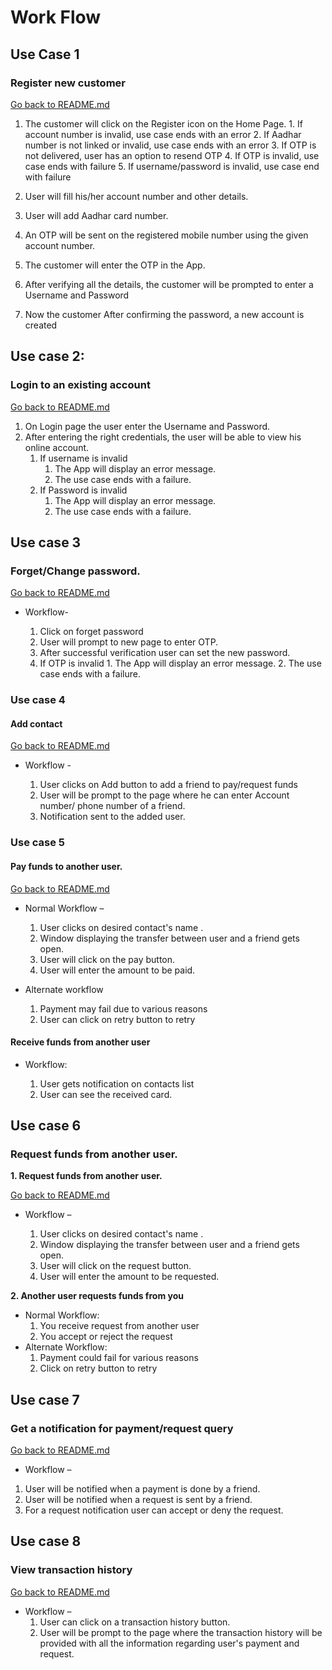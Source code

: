 # Work Flow
## Use Case 1
### Register new customer

 [Go back to README.md](../README.md#use-case-1) 
 
  1. The customer will click on the Register icon on the Home Page.
    1. If account number is invalid, use case ends with an error
    2. If Aadhar number is not linked or invalid, use case ends with an error
    3. If OTP is not delivered, user has an option to resend OTP
    4. If OTP is invalid, use case ends with failure
    5. If username/password is invalid, use case end with failure
    
  2. User will fill his/her account number and other details.
  3. User will add Aadhar card number.
  4. An OTP will be sent on the registered mobile number using the given account number.
  5. The customer will enter the OTP in the App.
  6. After verifying all the details, the customer  will be prompted to enter a Username and Password
  7. Now the customer After confirming the password, a new account is created

## Use case 2:
### Login to an existing account
 [Go back to README.md](../README.md#use-case-2) 
1. On Login page the user enter the Username and Password.
2. After entering the right credentials, the user will be able to view his online account.
	  1. If username is invalid
		    1. The App will display an error message.
		    2. The use case ends with a failure.
	  2. If Password is invalid
		    1. The App will display an error message.
		    2. The use case ends with a failure.

## Use case 3
### Forget/Change password.

 [Go back to README.md](../README.md#use-case-3) 
 
* Workflow-

  1. Click on forget password
  2. User will  prompt to new page to enter OTP.
  3. After successful verification user can set the new password.
    1. If OTP is invalid
      1. The App will display an error message.
      2. The use case ends with a failure.


### Use case 4
#### Add contact

 [Go back to README.md](../README.md#use-case-4) 
 
* Workflow - 

  1. User clicks on Add button to add a friend to pay/request funds
  2. User will be prompt to the page where he can enter Account number/ phone number of a friend.
  3. Notification sent to the added user.


### Use case 5
#### Pay funds to another user.

 [Go back to README.md](../README.md#use-case-5) 
 
* Normal Workflow –

  1. User clicks on desired contact&#39;s name .
  2. Window displaying the transfer between user and a friend gets open.
  3. User will click on the pay button.
  4. User will enter the amount to be paid.

* Alternate workflow

  1. Payment may fail due to various reasons
  2. User can click on retry button to retry 


#### Receive funds from another user
* Workflow:

  1. User gets notification on contacts list
  2. User can see the received card.
    
    
## Use case 6
### Request funds from another user.
**1.  Request funds from another user.**
 
 [Go back to README.md](../README.md#use-case-6) 
  
* Workflow –

  1. User clicks on desired contact&#39;s name .
  2. Window displaying the transfer between user and a friend gets open.
  3. User will click on the request button.
  4. User will enter the amount to be requested.

**2. Another user requests funds from you**
* Normal Workflow:
  1. You receive request from another user
  2. You accept or reject the request
* Alternate Workflow:
  1. Payment could fail for various reasons
  2. Click on retry button to retry  
  
## Use case 7
### Get a notification for payment/request query

 [Go back to README.md](../README.md#use-case-7) 
 
* Workflow –

1. User will be notified when a payment is done by a friend.
2. User will be notified when a request is sent by a friend.
3. For a request notification user can accept or deny the request.

## Use case 8
###  View transaction history

 [Go back to README.md](../README.md#use-case-8) 
 
* Workflow –
   1. User can click on a transaction history button.
  2. User will be prompt to the page where the transaction history will be provided with all the information regarding user&#39;s payment and request.
